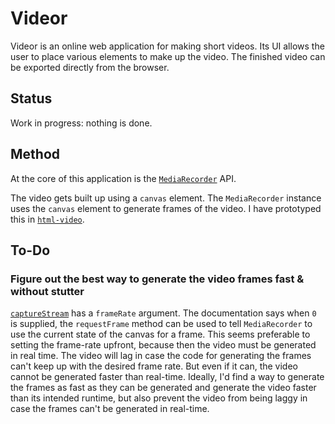 # Videor

Videor is an online web application for making short videos. Its UI allows the
user to place various elements to make up the video. The finished video can be
exported directly from the browser.

## Status

Work in progress: nothing is done.

## Method

At the core of this application is the [`MediaRecorder`] API.

[`MediaRecorder`]: https://developer.mozilla.org/en-US/docs/Web/API/MediaRecorder

The video gets built up using a `canvas` element. The `MediaRecorder` instance
uses the `canvas` element to generate frames of the video. I have prototyped
this in [`html-video`].

[`html-video`]: https://github.com/TomasHubelbauer/html-video

## To-Do

### Figure out the best way to generate the video frames fast & without stutter

[`captureStream`] has a `frameRate` argument. The documentation says when `0` is
supplied, the `requestFrame` method can be used to tell `MediaRecorder` to use
the current state of the canvas for a frame. This seems preferable to setting
the frame-rate upfront, because then the video must be generated in real time.
The video will lag in case the code for generating the frames can't keep up with
the desired frame rate. But even if it can, the video cannot be generated faster
than real-time. Ideally, I'd find a way to generate the frames as fast as they
can be generated and generate the video faster than its intended runtime, but
also prevent the video from being laggy in case the frames can't be generated in
real-time.

[`captureStream`]: https://developer.mozilla.org/en-US/docs/Web/API/HTMLCanvasElement/captureStream

